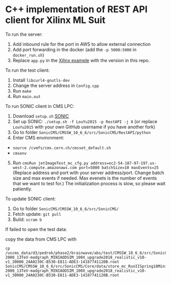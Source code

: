 # C++ implementation of REST API client for Xilinx ML Suit

To run the server:

1. Add inbound rule for the port in AWS to allow external connection
2. Add port forwarding in the docker (add the `-p 5000:5000` in `docker_run.sh`)
3. Replace `app.py` in the [Xilinx example](https://github.com/Xilinx/ml-suite/blob/master/examples/caffe/REST/app.py) with the version in this repo.

To run the test client:

1. Install `libcurl4-gnutls-dev`
2. Change the server address in `Config.cpp`
3. Run `make`
4. Run `main.out`

To run SONIC client in CMS LPC:

1. Download `setup.sh` [SONIC](https://github.com/LouYu2015/SonicCMS)
2. Set up SONIC: `./setup.sh -f LouYu2015 -p RestAPI -j 8`
  (or replace `LouYu2015` with your own GitHub username if you have another fork)
3. Go to folder `SonicCMS/CMSSW_10_6_6/src/SonicCMS/RestAPI/python`
4. Enter CMS environment:
  * `source /cvmfs/cms.cern.ch/cmsset_default.sh`
  * `cmsenv`
5. Run `cmsRun jetImageTest_mc_cfg.py address=ec2-54-187-97-197.us-west-2.compute.amazonaws.com port=5000 batchSize=10 maxEvents=25` (Replace address and port with your server address/port. Change batch size and max events if needed. Max evenets is the number of events that we want to test for.) The initialization process is slow, so please wait patiently.

To update SONIC client:

1. Go to folder `SonicCMS/CMSSW_10_6_6/src/SonicCMS/`
2. Fetch update: `git pull`
3. Build: `scram b`

If failed to open the test data:

copy the data from CMS LPC with

```
cp /uscms_data/d3/pedrok/phase2/brainwave/abs/test/CMSSW_10_6_6/src/SonicCMS/Core/data/store_mc_RunIISpring18MiniAOD_BulkGravTohhTohbbhbb_narrow_M-2000_13TeV-madgraph_MINIAODSIM_100X_upgrade2018_realistic_v10-v1_30000_24A0230C-B530-E811-ADE3-14187741120B.root SonicCMS/CMSSW_10_6_6/src/SonicCMS/Core/data/store_mc_RunIISpring18MiniAOD_BulkGravTohhTohbbhbb_narrow_M-2000_13TeV-madgraph_MINIAODSIM_100X_upgrade2018_realistic_v10-v1_30000_24A0230C-B530-E811-ADE3-14187741120B.root
```

